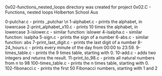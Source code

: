 0x02-functions_nested_loops directory was created 
for project 0x02.C - Functions, nested loops
Holberton School Aus

0-putchar.c             - prints _putchar \n
1-alphabet.c            - prints the alphabet, in lowercase
2-print_alphabet_x10.c  - prints 10 times the alphabet, in lowercase
3-islower.c             - similar function: islower
4-isalpha.c             - similar function: isalpha
5-sign.c                - prints the sign of a number
6-abs.c                 - similar function: abs
7-print_last_digit.c    - prints the last digit of a number
8-24_hours.c            - prints every minute of the day from 00:00 to 23:59.
9-times_table.c         - prints the 9 times table, starting with 0.
10-add.c                - adds two integers and returns the result.
11-print_to_98.c        - prints all natural numbers from n to 98
100-times_table.c       - prints the n times table, starting with 0.
102-fibonacci.c         - prints the first 50 Fibonacci numbers, starting with 1 and 2
